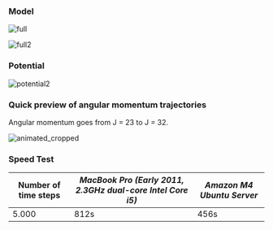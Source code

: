 ### Model

![full](https://cloud.githubusercontent.com/assets/15310535/23588816/0f37df70-01d4-11e7-98ba-76f829d70cc9.jpg)

![full2](https://cloud.githubusercontent.com/assets/15310535/23588815/0f36d5bc-01d4-11e7-8ce0-1f1a9aac5461.jpg)

### Potential 
![potential2](https://cloud.githubusercontent.com/assets/15310535/23588980/8c1f3086-01d6-11e7-932d-7e00595a92d5.jpg)

### Quick preview of angular momentum trajectories
Angular momentum goes from J = 23 to J = 32.

![animated_cropped](https://cloud.githubusercontent.com/assets/15310535/23591053/8f1b69c4-01fb-11e7-96bc-95d77951232d.gif)

### Speed Test

| Number of time steps | _MacBook Pro (Early 2011, 2.3GHz dual-core Intel Core i5)_ | _Amazon M4 Ubuntu Server_ |
| ------------- | ------------- | --------- |
|  5.000 | 812s | 456s |

